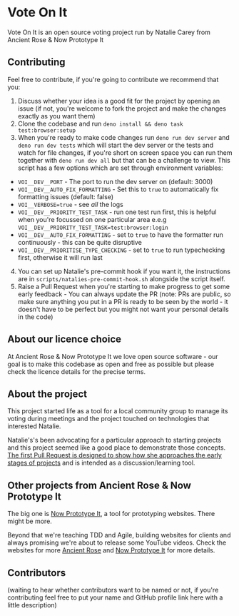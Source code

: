 # Vote On It

Vote On It is an open source voting project run by Natalie Carey from Ancient
Rose &amp; Now Prototype It

## Contributing

Feel free to contribute, if you're going to contribute we recommend that you:

1. Discuss whether your idea is a good fit for the project by opening an issue
   (if not, you're welcome to fork the project and make the changes exactly as
   you want them)
2. Clone the codebase and run `deno install && deno task test:browser:setup`
3. When you're ready to make code changes run `deno run dev server` and
   `deno run dev tests` which will start the dev server or the tests and watch
   for file changes, if you're short on screen space you can run them together
   with `deno run dev all` but that can be a challenge to view. This script has
   a few options which are set through environment variables:

- `VOI__DEV__PORT` - The port to run the dev server on (default: 3000)
- `VOI__DEV__AUTO_FIX_FORMATTING` - Set this to `true` to automatically fix
  formatting issues (default: false)
- `VOI__VERBOSE=true` - see _all_ the logs
- `VOI__DEV__PRIORITY_TEST_TASK` - run one test run first, this is helpful when
  you're focussed on one particular area e.e.g
  `VOI__DEV__PRIORITY_TEST_TASK=test:browser:login`
- `VOI__DEV__AUTO_FIX_FORMATTING` - set to `true` to have the formatter run
  continuously - this can be quite disruptive
- `VOI__DEV__PRIORITISE_TYPE_CHECKING` - set to `true` to run typechecking
  first, otherwise it will run last

4. You can set up Natalie's pre-commit hook if you want it, the instructions are
   in `scripts/natalies-pre-commit-hook.sh` alongside the script itself.
5. Raise a Pull Request when you're starting to make progress to get some early
   feedback - You can always update the PR (note: PRs are public, so make sure
   anything you put in a PR is ready to be seen by the world - it doesn't have
   to be perfect but you might not want your personal details in the code)

## About our licence choice

At Ancient Rose & Now Prototype It we love open source software - our goal is to
make this codebase as open and free as possible but please check the licence
details for the precise terms.

## About the project

This project started life as a tool for a local community group to manage its
voting during meetings and the project touched on technologies that interested
Natalie.

Natalie's's been advocating for a particular approach to starting projects and
this project seemed like a good place to demonstrate those concepts.
[The first Pull Request is designed to show how she approaches the early stages of projects](https://github.com/ancientrose-uk/vote-on-it/pull/1)
and is intended as a discussion/learning tool.

## Other projects from Ancient Rose & Now Prototype It

The big one is
[Now Prototype It](https://github.com/nowprototypeit/nowprototypeit), a tool for
prototyping websites. There might be more.

Beyond that we're teaching TDD and Agile, building websites for clients and
always promising we're about to release some YouTube videos. Check the websites
for more [Ancient Rose](https://ancientrose.co.uk) and
[Now Prototype It](https://nowprototype.it) for more details.

## Contributors

(waiting to hear whether contributors want to be named or not, if you're
contributing feel free to put your name and GitHub profile link here with a
little description)
